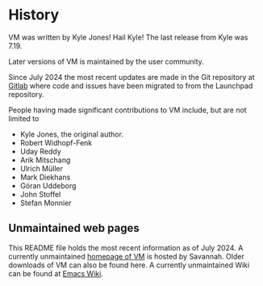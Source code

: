 # History

VM was written by Kyle Jones! Hail Kyle! The last release from Kyle
was 7.19.

Later versions of VM is maintained by the user community.

Since July 2024 the most recent updates are made in the Git repository
at [Gitlab](https://gitlab.com/emacs-vm/vm) where code and issues have
been migrated to from the Launchpad repository.

People having made significant contributions to VM include, but are
not limited to
- Kyle Jones, the original author.
- Robert Widhopf-Fenk
- Uday Reddy
- Arik Mitschang
- Ulrich Müller
- Mark Diekhans
- Göran Uddeborg
- John Stoffel
- Stefan Monnier

## Unmaintained web pages

This README file holds the most recent information as of July 2024. A
currently unmaintained [homepage of
VM](http://www.nongnu.org/viewmail/) is hosted by Savannah. Older
downloads of VM can also be found here. A currently unmaintained Wiki
can be found at [Emacs
Wiki](http://www.emacswiki.org/emacs/CategoryViewMail).
